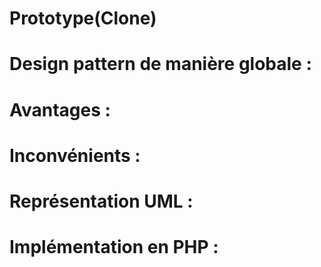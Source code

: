 # Prototype(Clone)

# Design pattern de manière globale :

# Avantages :

# Inconvénients : 

# Représentation UML : 

# Implémentation en PHP :
